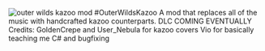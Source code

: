 ![outer wilds kazoo mod](https://github.com/GoldenCrepe/OuterWildsKazoo/assets/138340219/d7a986ce-f08d-413a-85ff-1534a451f5f5)
 #OuterWildsKazoo
 A mod that replaces all of the music with handcrafted kazoo counterparts.
 DLC COMING EVENTUALLY
 Credits:
GoldenCrepe and User_Nebula for kazoo covers
Vio for basically teaching me C# and bugfixing
